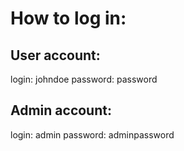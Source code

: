 # How to log in:
## User account:
login: johndoe
password: password
## Admin account:
login: admin
password: adminpassword
